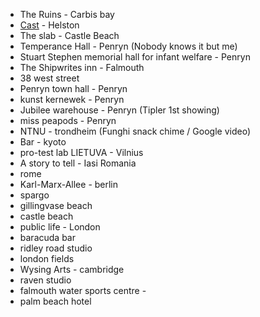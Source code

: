 -   The Ruins - Carbis bay
-   [Cast](https://twitter.com/CASTCornwall/status/880357730523000832)  - Helston
-   The slab - Castle Beach
-   Temperance Hall - Penryn (Nobody knows it but me)
-   Stuart Stephen memorial hall for infant welfare - Penryn
-   The Shipwrites inn - Falmouth 
-   38 west street
-   Penryn town hall - Penryn
-   kunst kernewek - Penryn
-   Jubilee warehouse - Penryn (Tipler 1st showing)
-   miss peapods - Penryn
-   NTNU - trondheim (Funghi snack chime / Google video)
-   Bar - kyoto
-   pro-test lab LIETUVA - Vilnius 
-   A story to tell - Iasi Romania
-   rome
-   Karl-Marx-Allee - berlin
-   spargo
-   gillingvase beach
-   castle beach
-   public life - London
-   baracuda bar
-   ridley road studio
-   london fields
-   Wysing Arts - cambridge
-   raven studio
-   falmouth water sports centre - 
-   palm beach hotel
<!--stackedit_data:
eyJoaXN0b3J5IjpbLTI3MzY3NTYwNV19
-->